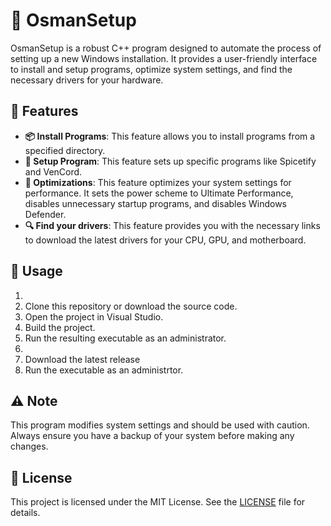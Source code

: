 # 🚀 OsmanSetup

OsmanSetup is a robust C++ program designed to automate the process of setting up a new Windows installation. It provides a user-friendly interface to install and setup programs, optimize system settings, and find the necessary drivers for your hardware.

## 🌟 Features

- **📦 Install Programs**: This feature allows you to install programs from a specified directory.
- **🔧 Setup Program**: This feature sets up specific programs like Spicetify and VenCord.
- **🚀 Optimizations**: This feature optimizes your system settings for performance. It sets the power scheme to Ultimate Performance, disables unnecessary startup programs, and disables Windows Defender.
- **🔍 Find your drivers**: This feature provides you with the necessary links to download the latest drivers for your CPU, GPU, and motherboard.

## 🚀 Usage
1. 
  1. Clone this repository or download the source code.
  2. Open the project in Visual Studio.
  3. Build the project.
  4. Run the resulting executable as an administrator.
2. 
  1. Download the latest release
  2. Run the executable as an administrtor.

## ⚠️ Note

This program modifies system settings and should be used with caution. Always ensure you have a backup of your system before making any changes.

## 📜 License

This project is licensed under the MIT License. See the [LICENSE](LICENSE) file for details.
